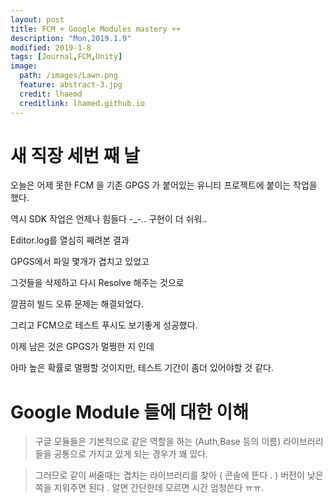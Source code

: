 ```yaml
---
layout: post
title: FCM + Google Modules mastery ++
description: "Mon,2019.1.9"
modified: 2019-1-8
tags: [Journal,FCM,Unity]
image:
  path: /images/Lawn.png
  feature: abstract-3.jpg
  credit: lhaemd
  creditlink: lhamed.github.io
---
```


# 새 직장 세번 째 날

오늘은 어제 못한 FCM 을 기존 GPGS 가 붙어있는 유니티 프로젝트에 붙이는 작업을 했다.

역시 SDK 작업은 언제나 힘들다 -_-.. 구현이 더 쉬워..

Editor.log를 열심히 째려본 결과 

GPGS에서 파일 몇개가 겹치고 있었고

그것들을 삭제하고 다시 Resolve 해주는 것으로 

깔끔히 빌드 오류 문제는 해결되었다. 

그리고 FCM으로 테스트 푸시도 보기좋게 성공했다. 

이제 남은 것은 GPGS가 멀쩡한 지 인데 

아마 높은 확률로 멀쩡할 것이지만, 테스트 기간이 좀더 있어야할 것 같다. 

# Google Module 들에 대한 이해 

>구글 모듈들은 기본적으로 같은 역할을 하는 (Auth,Base 등의 이름) 라이브러리들을 공통으로 가지고 있게 되는 경우가 꽤 있다.

> 그러므로 같이 써줄때는 겹치는 라이브러리를 찾아 ( 콘솔에 뜬다 . ) 버전이 낮은 쪽을 지워주면 된다 . 알면 간단한데 모르면 시간 엄청쓴다 ㅠㅠ. 

